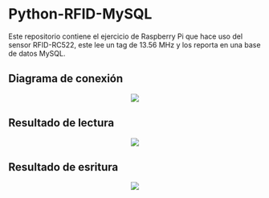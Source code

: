 # Python-RFID-MySQL
Este repositorio contiene el ejercicio de Raspberry Pi que hace uso del sensor RFID-RC522, este lee un tag de 13.56 MHz y los reporta en una base de datos MySQL.

## Diagrama de conexión
<div align="center"><img src="https://i.ibb.co/4mfB7FY/diagrama-rfid.png"></div>

## Resultado de lectura

<div align="center"><img src="https://i.ibb.co/RyHjbV0/lecturas-rfid.png"></div>

## Resultado de esritura 

<div align="center"><img src="https://i.ibb.co/wydspg5/escribir-rfid.png"></div>